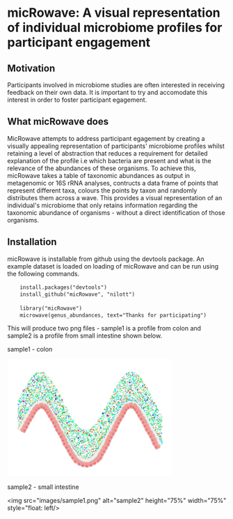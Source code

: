 # micRowave: A visual representation of individual microbiome profiles for participant engagement

## Motivation

Participants involved in microbiome studies are often interested in receiving feedback on their own data. It is important
to try and accomodate this interest in order to foster participant egagement.

## What micRowave does

MicRowave attempts to address participant egagement by creating a visually appealing representation of participants' microbiome
profiles whilst retaining a level of abstraction that reduces a requirement for detailed explanation of the profile i.e which
bacteria are present and what is the relevance of the abundances of these organisms. To achieve this, micRowave takes a table
of taxonomic abundances as output in metagenomic or 16S rRNA analyses, contructs a data frame of points that represent different taxa,
colours the points by taxon and randomly distributes them across a wave. This provides a visual representation of an individual's
microbiome that only retains information regarding the taxonomic abundance of organisms - without a direct identification of those
organisms.

## Installation

micRowave is installable from github using the devtools package. An example dataset is loaded on loading of micRowave and can be run
using the following commands.

```
    install.packages("devtools")
    install_github("micRowave", "nilott")

    library("micRowave")
    microwave(genus_abundances, text="Thanks for participating")
```

This will produce two png files - sample1 is a profile from colon and sample2 is a profile from small intestine shown below.

sample1 - colon

<img src="images/sample1.png" alt="sample1" height="75%" width="75%"/>

sample2 - small intestine

<img src="images/sample1.png" alt="sample2" height="75%" width="75%" style="float: left/>

